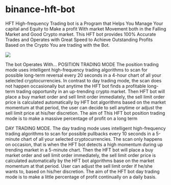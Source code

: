 # binance-hft-bot

HFT High-frequency Trading bot is a Program that Helps You Manage Your capital and Equity to Make a profit With market Movement both in the Falling Market and Good Crypto market.
This HFT bot provides 100% Accurate Trades and Operates with Great Speed to Achieve Outstanding Profits Based on the Crypto You are trading with the Bot.

<img src=”https://ibb.co/NT2HtJZ”>

The bot Operates With…
POSITION TRADING MODE The position trading mode uses intelligent high-frequency trading algorithms to scan for possible long-term reversal every 20 seconds in a 4-hour chart of all your selected cryptocurrencies. In contrast to day trading mode, the scan does not happen occasionally but anytime the HFT bot finds a profitable long-term trading opportunity in an up-trending crypto market. Then HFT bot will place a buy market order and sell limit order immediately, the sell limit order price is calculated automatically by HFT bot algorithms based on the market momentum at that period, the user can decide to sell anytime or adjust the sell limit price at his/her discretion. The aim of This HFT bot position trading mode is to make a massive percentage of profit on a long term

DAY TRADING MODE. The day trading mode uses intelligent high-frequency trading algorithms to scan for possible pullbacks every 10 seconds in a 5-minute chart of all your selected cryptocurrencies. The scan only happens on occasion, that is when the HFT bot detects a high momentum during up trending market in a 5-minute chart. Then the HFT bot will place a buy market order and sell limit order immediately, the sell limit order price is calculated automatically by the HFT bot algorithms base on the market momentum at that period. User can adjust the sell limit order if he/she wants to, based on his/her discretion. The aim of the HFT bot day trading mode is to make a little percentage of profit continually on a daily basis.
